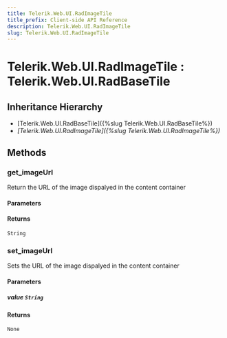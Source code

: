 ```yaml
---
title: Telerik.Web.UI.RadImageTile
title_prefix: Client-side API Reference
description: Telerik.Web.UI.RadImageTile
slug: Telerik.Web.UI.RadImageTile
---
```


# Telerik.Web.UI.RadImageTile : Telerik.Web.UI.RadBaseTile 

## Inheritance Hierarchy

* [Telerik.Web.UI.RadBaseTile]({%slug Telerik.Web.UI.RadBaseTile%})
* *[Telerik.Web.UI.RadImageTile]({%slug Telerik.Web.UI.RadImageTile%})*


## Methods

### get_imageUrl

Return the URL of the image dispalyed in the content container

#### Parameters

#### Returns

`String` 

### set_imageUrl

Sets the URL of the image dispalyed in the content container

#### Parameters

##### value `String`

#### Returns

`None` 


